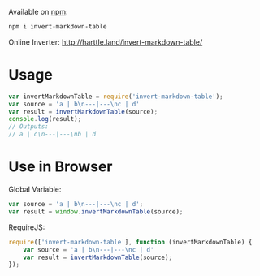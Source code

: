 Available on [npm](https://www.npmjs.com/package/invert-markdown-table):

```bash
npm i invert-markdown-table
```

Online Inverter: <http://harttle.land/invert-markdown-table/>

# Usage

```javascript
var invertMarkdownTable = require('invert-markdown-table');
var source = 'a | b\n---|---\nc | d'
var result = invertMarkdownTable(source);
console.log(result);
// Outputs:
// a | c\n---|---\nb | d
```

# Use in Browser

Global Variable:

```javascript
var source = 'a | b\n---|---\nc | d';
var result = window.invertMarkdownTable(source);
```

RequireJS:

```javascript
require(['invert-markdown-table'], function (invertMarkdownTable) {
    var source = 'a | b\n---|---\nc | d'
    var result = invertMarkdownTable(source);
});
```

